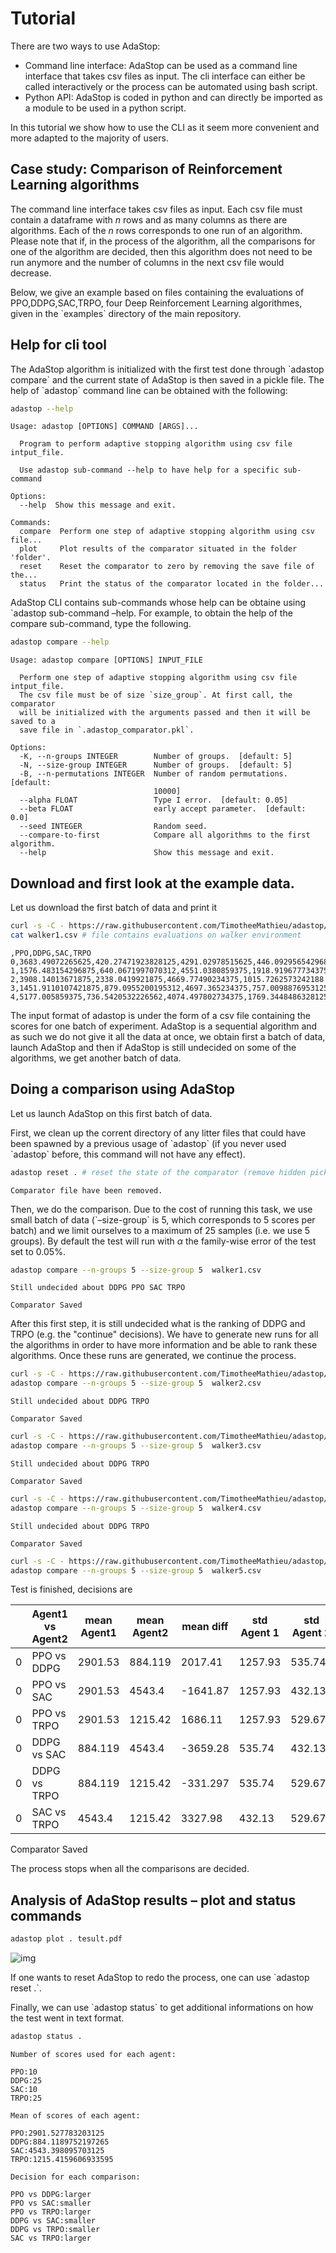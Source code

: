 # Tutorial

There are two ways to use AdaStop:

-   Command line interface: AdaStop can be used as a command line interface that takes csv files as input. The cli interface can either be called interactively or the process can be automated using bash script.
-   Python API: AdaStop is coded in python and can directly be imported as a module to be used in a python script.

In this tutorial we show how to use the CLI as it seem more convenient and more adapted to the majority of users.


## Case study: Comparison of Reinforcement Learning algorithms

The command line interface takes csv files as input. Each csv file must contain a dataframe with $n$ rows and as many columns as there are algorithms. Each of the $n$ rows corresponds to one run of an algorithm. Please note that if, in the process of the algorithm, all the comparisons for one of the algorithm are decided, then this algorithm does not need to be run anymore and the number of columns in the next csv file would decrease.

Below, we give an example based on files containing the evaluations of PPO,DDPG,SAC,TRPO, four Deep Reinforcement Learning algorithmes, given in the \`examples\` directory of the main repository.


## Help for cli tool

The AdaStop algorithm is initialized with the first test done through \`adastop compare\` and the current state of AdaStop is then saved in a pickle file. The help of \`adastop\` command line can be obtained with the following:

```bash
adastop --help
```

```
Usage: adastop [OPTIONS] COMMAND [ARGS]...

  Program to perform adaptive stopping algorithm using csv file intput_file.

  Use adastop sub-command --help to have help for a specific sub-command

Options:
  --help  Show this message and exit.

Commands:
  compare  Perform one step of adaptive stopping algorithm using csv file...
  plot     Plot results of the comparator situated in the folder 'folder'.
  reset    Reset the comparator to zero by removing the save file of the...
  status   Print the status of the comparator located in the folder...
```

AdaStop CLI contains sub-commands whose help can be obtaine using \`adastop sub-command &#x2013;help. For example, to obtain the help of the compare sub-command, type the following.

```bash
adastop compare --help
```

```
Usage: adastop compare [OPTIONS] INPUT_FILE

  Perform one step of adaptive stopping algorithm using csv file intput_file.
  The csv file must be of size `size_group`. At first call, the comparator
  will be initialized with the arguments passed and then it will be saved to a
  save file in `.adastop_comparator.pkl`.

Options:
  -K, --n-groups INTEGER        Number of groups.  [default: 5]
  -N, --size-group INTEGER      Number of groups.  [default: 5]
  -B, --n-permutations INTEGER  Number of random permutations.  [default:
                                10000]
  --alpha FLOAT                 Type I error.  [default: 0.05]
  --beta FLOAT                  early accept parameter.  [default: 0.0]
  --seed INTEGER                Random seed.
  --compare-to-first            Compare all algorithms to the first algorithm.
  --help                        Show this message and exit.
```


## Download and first look at the example data.

Let us download the first batch of data and print it

```bash
curl -s -C - https://raw.githubusercontent.com/TimotheeMathieu/adastop/main/examples/walker1.csv > walker1.csv 
cat walker1.csv # file contains evaluations on walker environment
```

    ,PPO,DDPG,SAC,TRPO
    0,3683.49072265625,420.27471923828125,4291.02978515625,446.09295654296875
    1,1576.483154296875,640.0671997070312,4551.0380859375,1918.919677734375
    2,3908.14013671875,2338.0419921875,4669.77490234375,1015.7262573242188
    3,1451.9110107421875,879.0955200195312,4697.365234375,757.0098876953125
    4,5177.005859375,736.5420532226562,4074.497802734375,1769.3448486328125

The input format of adastop is under the form of a csv file containing the scores for one batch of experiment. AdaStop is a sequential algorithm and as such we do not give it all the data at once, we obtain first a batch of data, launch AdaStop and then if AdaStop is still undecided on some of the algorithms, we get another batch of data.


## Doing a comparison using AdaStop

Let us launch AdaStop on this first batch of data.

First, we clean up the corrent directory of any litter files that could have been spawned by a previous usage of \`adastop\` (if you never used \`adastop\` before, this command will not have any effect).

```bash
adastop reset . # reset the state of the comparator (remove hidden pickle file)
```

    Comparator file have been removed.

Then, we do the comparison. Due to the cost of running this task, we use small batch of data (\`&#x2013;size-group\` is 5, which corresponds to 5 scores per batch) and we limit ourselves to a maximum of $25$ samples (i.e. we use 5 groups). By default the test will run with $\alpha$ the family-wise error of the test set to $0.05\%$.

```bash
adastop compare --n-groups 5 --size-group 5  walker1.csv 
```

    Still undecided about DDPG PPO SAC TRPO
    
    Comparator Saved

After this first step, it is still undecided what is the ranking of DDPG and TRPO (e.g. the "continue" decisions). We have to generate new runs for all the algorithms in order to have more information and be able to rank these algorithms. Once these runs are generated, we continue the process.

```bash
curl -s -C - https://raw.githubusercontent.com/TimotheeMathieu/adastop/main/examples/walker2.csv > walker2.csv
adastop compare --n-groups 5 --size-group 5  walker2.csv
```

    Still undecided about DDPG TRPO
    
    Comparator Saved

```bash
curl -s -C - https://raw.githubusercontent.com/TimotheeMathieu/adastop/main/examples/walker3.csv > walker3.csv
adastop compare --n-groups 5 --size-group 5  walker3.csv
```

    Still undecided about DDPG TRPO
    
    Comparator Saved

```bash
curl -s -C - https://raw.githubusercontent.com/TimotheeMathieu/adastop/main/examples/walker4.csv > walker4.csv
adastop compare --n-groups 5 --size-group 5  walker4.csv
```

    Still undecided about DDPG TRPO
    
    Comparator Saved

```bash
curl -s -C - https://raw.githubusercontent.com/TimotheeMathieu/adastop/main/examples/walker5.csv > walker5.csv
adastop compare --n-groups 5 --size-group 5  walker5.csv
```

Test is finished, decisions are

|   | Agent1 vs Agent2 | mean Agent1 | mean Agent2 | mean diff | std Agent 1 | std Agent 2 | decisions |
|--- |---------------- |----------- |----------- |--------- |----------- |----------- |--------- |
| 0 | PPO vs DDPG      | 2901.53     | 884.119     | 2017.41   | 1257.93     | 535.74      | larger    |
| 0 | PPO vs SAC       | 2901.53     | 4543.4      | -1641.87  | 1257.93     | 432.13      | smaller   |
| 0 | PPO vs TRPO      | 2901.53     | 1215.42     | 1686.11   | 1257.93     | 529.672     | larger    |
| 0 | DDPG vs SAC      | 884.119     | 4543.4      | -3659.28  | 535.74      | 432.13      | smaller   |
| 0 | DDPG vs TRPO     | 884.119     | 1215.42     | -331.297  | 535.74      | 529.672     | smaller   |
| 0 | SAC vs TRPO      | 4543.4      | 1215.42     | 3327.98   | 432.13      | 529.672     | larger    |

Comparator Saved

The process stops when all the comparisons are decided.


## Analysis of AdaStop results &#x2013; plot and status commands

```bash
adastop plot . tesult.pdf
```

![img](../examples/plot_result.png)

If one wants to reset AdaStop to redo the process, one can use \`adastop reset .\`.

Finally, we can use \`adastop status\` to get additional informations on how the test went in text format.

```bash
adastop status .
```

```
Number of scores used for each agent:

PPO:10
DDPG:25
SAC:10
TRPO:25

Mean of scores of each agent:

PPO:2901.527783203125
DDPG:884.1189752197265
SAC:4543.398095703125
TRPO:1215.4159606933595

Decision for each comparison:

PPO vs DDPG:larger
PPO vs SAC:smaller
PPO vs TRPO:larger
DDPG vs SAC:smaller
DDPG vs TRPO:smaller
SAC vs TRPO:larger
```